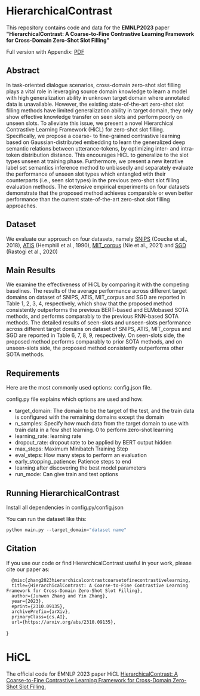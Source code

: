 # HierarchicalContrast

This repository contains code and data for the **EMNLP2023** paper **"HierarchicalContrast: A Coarse-to-Fine Contrastive Learning Framework for Cross-Domain Zero-Shot Slot Filling"**

Full version with Appendix: [PDF](https://arxiv.org/abs/2310.09135v2)


## Abstract

In task-oriented dialogue scenarios, cross-domain zero-shot slot filling plays a vital role in leveraging source domain knowledge to learn a model with high generalization ability in unknown target domain where annotated data is unavailable. However, the existing state-of-the-art zero-shot slot filling methods have limited generalization ability in target domain, they only show effective knowledge transfer on seen slots and perform poorly on unseen slots. To alleviate this issue, we present a novel Hierarchical Contrastive Learning Framework (HiCL) for zero-shot slot filling. Specifically, we propose a coarse- to fine-grained contrastive learning based on Gaussian-distributed embedding to learn the generalized deep semantic relations between utterance-tokens, by optimizing inter- and intra-token distribution distance. This encourages HiCL to generalize to the slot types unseen at training phase. Furthermore, we present a new iterative label set semantics inference method to unbiasedly and separately evaluate the performance of unseen slot types which entangled with their counterparts (i.e., seen slot types) in the previous zero-shot slot filling evaluation methods. The extensive empirical experiments on four datasets demonstrate that the proposed method achieves comparable or even better performance than the current state-of-the-art zero-shot slot filling approaches.

## Dataset

We evaluate our approach on four datasets, namely
[SNIPS](https://arxiv.org/abs/1805.10190) (Coucke et al., 2018), [ATIS](https://aclanthology.org/H90-1021) (Hemphill et al., 1990), [MIT_corpus](https://ojs.aaai.org/index.php/AAAI/article/view/17603) (Nie et al., 2021) and [SGD](https://arxiv.org/abs/2002.01359) (Rastogi et al., 2020)

## Main Results

We examine the effectiveness of HiCL by comparing it with the competing baselines. The results of
the average performance across different target domains on dataset of SNIPS, ATIS, MIT_corpus and
SGD are reported in Table 1, 2, 3, 4, respectively,
which show that the proposed method consistently
outperforms the previous BERT-based and ELMobased SOTA methods, and performs comparably to the previous RNN-based SOTA methods. The detailed results of seen-slots and unseen-slots performance across different target domains on dataset of SNIPS, ATIS, MIT_corpus and SGD are reported in Table 6, 7, 8, 9, respectively. On seen-slots side, the proposed method performs comparably to prior SOTA methods, and on unseen-slots side, the
proposed method consistently outperforms other
SOTA methods.

## Requirements

Here are the most commonly used options: config.json file.

config.py file explains which options are used and how.

- target_domain: The domain to be the target of the test, and the train data is configured with the remaining domains except the domain
- n_samples: Specify how much data from the target domain to use with train data in a few shot learning. 0 to perform zero-shot learning
- learning_rate: learning rate
- dropout_rate: dropout rate to be applied by BERT output hidden
- max_steps: Maximum Minibatch Training Step
- eval_steps: How many steps to perform an evaluation
- early_stopping_patience: Patience steps to end
- learning after discovering the best model parameters
- run_mode: Can give train and test options

## Running HierarchicalContrast

Install all dependencies in config.py/config.json

You can run the dataset like this:

```python
python main.py --target_domain="dataset name"
```

## Citation
If you use our code or find HierarchicalContrast useful in your work, please cite our paper as:

      @misc{zhang2023hierarchicalcontrastcoarsetofinecontrastivelearning,
      title={HierarchicalContrast: A Coarse-to-Fine Contrastive Learning Framework for Cross-Domain Zero-Shot Slot Filling}, 
      author={Junwen Zhang and Yin Zhang},
      year={2023},
      eprint={2310.09135},
      archivePrefix={arXiv},
      primaryClass={cs.AI},
      url={https://arxiv.org/abs/2310.09135}, 
}

# HiCL
The official code for EMNLP 2023 paper HiCL [HierarchicalContrast: A Coarse-to-Fine Contrastive Learning Framework for Cross-Domain Zero-Shot Slot Filling.](https://arxiv.org/pdf/2310.09135.pdf)
